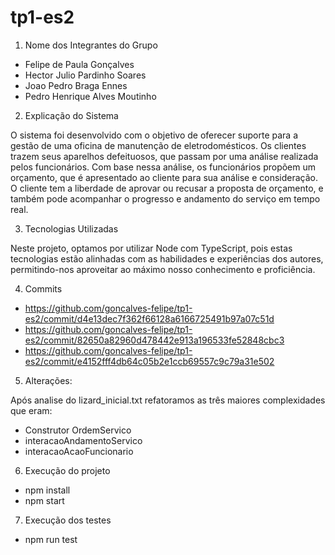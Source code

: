 # tp1-es2

1. Nome dos Integrantes do Grupo

- Felipe de Paula Gonçalves
- Hector Julio Pardinho Soares
- Joao Pedro Braga Ennes
- Pedro Henrique Alves Moutinho

2. Explicação do Sistema

O sistema foi desenvolvido com o objetivo de oferecer suporte para a gestão de uma oficina de manutenção de eletrodomésticos.
Os clientes trazem seus aparelhos defeituosos, que passam por uma análise realizada pelos funcionários. Com base nessa análise,
os funcionários propõem um orçamento, que é apresentado ao cliente para sua análise e consideração. O cliente tem a liberdade de
aprovar ou recusar a proposta de orçamento, e também pode acompanhar o progresso e andamento do serviço em tempo real.

3. Tecnologias Utilizadas

Neste projeto, optamos por utilizar Node com TypeScript, pois estas tecnologias
estão alinhadas com as habilidades e experiências dos autores, permitindo-nos
aproveitar ao máximo nosso conhecimento e proficiência.

4. Commits
- https://github.com/goncalves-felipe/tp1-es2/commit/d4e13dec7f362f66128a6166725491b97a07c51d
- https://github.com/goncalves-felipe/tp1-es2/commit/82650a82960d478442e913a196533fe52848cbc3
- https://github.com/goncalves-felipe/tp1-es2/commit/e4152fff4db64c05b2e1ccb69557c9c79a31e502

5. Alterações:

Após analise do lizard_inicial.txt refatoramos as três maiores complexidades que eram:
- Construtor OrdemServico
- interacaoAndamentoServico
- interacaoAcaoFuncionario

6. Execução do projeto
- npm install
- npm start

7. Execução dos testes
- npm run test
